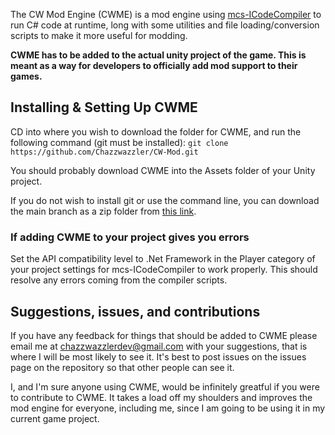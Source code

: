 The CW Mod Engine (CWME) is a mod engine using [mcs-ICodeCompiler](https://github.com/JakubNei/mcs-ICodeCompiler) to run C# code at runtime, long with some utilities and file loading/conversion scripts to make it more useful for modding.

**CWME has to be added to the actual unity project of the game. This is meant as a way for developers to officially add mod support to their games.**

## Installing & Setting Up CWME

CD into where you wish to download the folder for CWME, and run the following command (git must be installed): `git clone https://github.com/Chazzwazzler/CW-Mod.git`

You should probably download CWME into the Assets folder of your Unity project.

If you do not wish to install git or use the command line, you can download the main branch as a zip folder from [this link](https://github.com/Chazzwazzler/CW-Mod/archive/refs/heads/main.zip).

### If adding CWME to your project gives you errors

Set the API compatibility level to .Net Framework in the Player category of your project settings for mcs-ICodeCompiler to work properly. This should resolve any errors coming from the compiler scripts.

## Suggestions, issues, and contributions

If you have any feedback for things that should be added to CWME please email me at chazzwazzlerdev@gmail.com with your suggestions, that is where I will be most likely to see it. It's best to post issues on the issues page on the repository so that other people can see it.

I, and I'm sure anyone using CWME, would be infinitely greatful if you were to contribute to CWME. It takes a load off my shoulders and improves the mod engine for everyone, including me, since I am going to be using it in my current game project.


